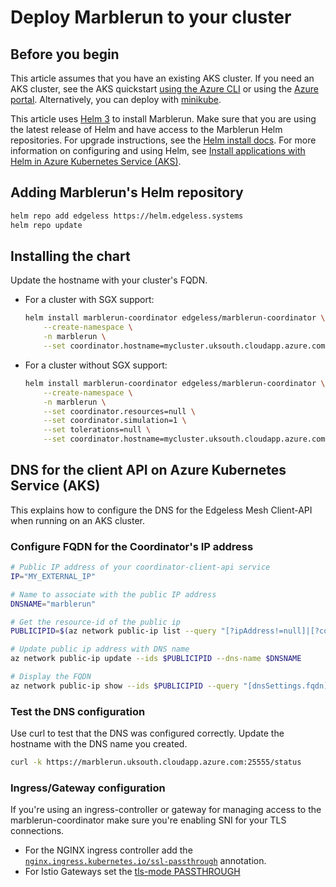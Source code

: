 # Deploy Marblerun to your cluster

## Before you begin

This article assumes that you have an existing AKS cluster. If you need an AKS cluster, see the AKS quickstart [using the Azure CLI](https://docs.microsoft.com/en-us/azure/aks/kubernetes-walkthrough) or using the [Azure portal](https://docs.microsoft.com/en-us/azure/aks/kubernetes-walkthrough-portal).
Alternatively, you can deploy with [minikube](https://minikube.sigs.k8s.io/docs/start/).

This article uses [Helm 3](https://helm.sh/) to install Marblerun. Make sure that you are using the latest release of Helm and have access to the Marblerun Helm repositories. For upgrade instructions, see the [Helm install docs](https://docs.helm.sh/using_helm/#installing-helm). For more information on configuring and using Helm, see [Install applications with Helm in Azure Kubernetes Service (AKS)](https://docs.microsoft.com/en-us/azure/aks/kubernetes-helm).

## Adding Marblerun's Helm repository

```bash
helm repo add edgeless https://helm.edgeless.systems
helm repo update
```

## Installing the chart

Update the hostname with your cluster's FQDN.

* For a cluster with SGX support:

    ```bash
    helm install marblerun-coordinator edgeless/marblerun-coordinator \
        --create-namespace \
        -n marblerun \
        --set coordinator.hostname=mycluster.uksouth.cloudapp.azure.com
    ```

* For a cluster without SGX support:

    ```bash
    helm install marblerun-coordinator edgeless/marblerun-coordinator \
        --create-namespace \
        -n marblerun \
        --set coordinator.resources=null \
        --set coordinator.simulation=1 \
        --set tolerations=null \
        --set coordinator.hostname=mycluster.uksouth.cloudapp.azure.com

## DNS for the client API on Azure Kubernetes Service (AKS)

This explains how to configure the DNS for the Edgeless Mesh Client-API when running on an AKS cluster.

### Configure FQDN for the Coordinator's IP address

```bash
# Public IP address of your coordinator-client-api service
IP="MY_EXTERNAL_IP"

# Name to associate with the public IP address
DNSNAME="marblerun"

# Get the resource-id of the public ip
PUBLICIPID=$(az network public-ip list --query "[?ipAddress!=null]|[?contains(ipAddress, '$IP')].[id]" --output tsv)

# Update public ip address with DNS name
az network public-ip update --ids $PUBLICIPID --dns-name $DNSNAME

# Display the FQDN
az network public-ip show --ids $PUBLICIPID --query "[dnsSettings.fqdn]" --output tsv
```

### Test the DNS configuration

Use curl to test that the DNS was configured correctly. Update the hostname with the DNS name you created.

```bash
curl -k https://marblerun.uksouth.cloudapp.azure.com:25555/status
```

### Ingress/Gateway configuration

If you're using an ingress-controller or gateway for managing access to the marblerun-coordinator make sure you're enabling SNI for your TLS connections.

* For the NGINX ingress controller add the [`nginx.ingress.kubernetes.io/ssl-passthrough`](https://kubernetes.github.io/ingress-nginx/user-guide/nginx-configuration/annotations/#ssl-passthrough) annotation.
* For Istio Gateways set the [tls-mode PASSTHROUGH](https://istio.io/latest/docs/tasks/traffic-management/ingress/ingress-sni-passthrough/#configure-an-ingress-gateway)
